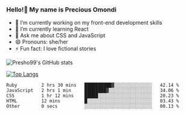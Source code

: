 ### Hello!👋 My name is Precious Omondi 

- 🔭 I’m currently working on my front-end development skills
- 🌱 I’m currently learning React
- 💬 Ask me about CSS and JavaScript
- 😄 Pronouns: she/her
- ⚡ Fun fact: I love fictional stories




![Presho99's GitHub stats](https://github-readme-stats.vercel.app/api?username=Presho99&show_icons=true&theme=dark)


[![Top Langs](https://github-readme-stats.vercel.app/api/top-langs/?username=Presho99&langs_count=8&theme=dark)](https://github.com/Presho99/github-readme-stats)

<!--START_SECTION:waka-->

```text
Ruby         2 hrs 30 mins   ██████████▓░░░░░░░░░░░░░░   42.14 %
JavaScript   2 hrs 1 min     ████████▓░░░░░░░░░░░░░░░░   34.06 %
CSS          1 hr 12 mins    █████░░░░░░░░░░░░░░░░░░░░   20.23 %
HTML         12 mins         █░░░░░░░░░░░░░░░░░░░░░░░░   03.43 %
Other        0 secs          ░░░░░░░░░░░░░░░░░░░░░░░░░   00.13 %
```

<!--END_SECTION:waka-->
